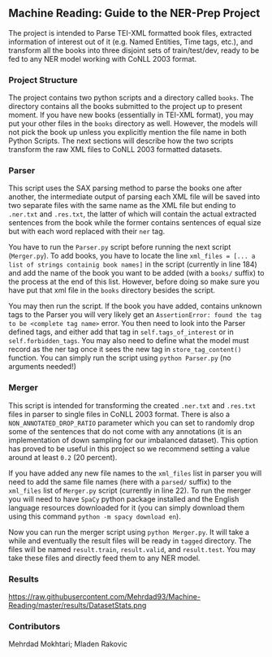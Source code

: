 ## Machine Reading: Guide to the NER-Prep Project
The project is intended to Parse TEI-XML formatted book files, extracted information of interest out of it (e.g. Named Entities, Time tags, etc.), and transform all the books into three disjoint sets of train/test/dev, ready to be fed to any NER model working with CoNLL 2003 format.

### Project Structure
The project contains two python scripts and a directory called `books`. The directory contains all the books submitted to the project up to present moment.
If you have new books (essentially in TEI-XML format), you may put your other files in the `books` directory as well. However, the models will not pick the book up unless you explicitly mention the file name in both Python Scripts. The next sections will describe how the two scripts transform the raw XML files to CoNLL 2003 formatted datasets.

### Parser
This script uses the SAX parsing method to parse the books one after another, the intermediate output of parsing each XML file will be saved into two separate files with the same name as the XML file but ending to `.ner.txt` and `.res.txt`, the latter of which will contain the actual extracted sentences from the book while the former contains sentences of  equal size but with each word replaced with their `ner` tag.
 
You have to run the `Parser.py` script before running the next script (`Merger.py`). To add books, you have to locate the line `xml_files = [... a list of strings containig book names]` in the script (currently in line 184) and add the name of the book you want to be added (with a `books/` suffix) to the process 
at the end of this list. However, before doing so make sure you have put that xml file in the `books` directory besides the script.

You may then run the script. If the book you have added, contains unknown tags to the Parser you will very likely get an `AssertionError: found the tag to be <complete tag name>` error. You then need to look into the Parser defined tags,  and either add that tag in `self.tags_of_interest` or in `self.forbidden_tags`. You may also need to define what the model must record as the ner tag once it sees the new tag in `store_tag_content()` function. You can simply run the script using `python Parser.py` (no arguments needed!)

### Merger
This script is intended for transforming the created `.ner.txt` and `.res.txt` files in parser to single files in CoNLL 2003 format. There is also a `NON_ANNOTATED_DROP_RATIO` parameter which you can set to randomly drop some of the sentences that do not come with any annotations (it is an implementation of down sampling for our imbalanced dataset). This option has proved to be useful in this project so we recommend setting a value around at least `0.2` (20 percent). 

If you have added any new file names to the `xml_files` list in parser you will need to add the same file names (here with a `parsed/` suffix) to the `xml_files` list of `Merger.py` script (currently in line 22). To run the merger you will need to have `SpaCy` python package installed and the English language resources downloaded for it (you can simply download them using this command `python -m spacy download en`). 
 
Now you can run the merger script using `python Merger.py`. It will take a while and eventually the result files will be ready in `tagged` directory. The files will be named `result.train`, `result.valid`, and `result.test`. You may take these files and directly feed them to any NER model. 

### Results
https://raw.githubusercontent.com/Mehrdad93/Machine-Reading/master/results/DatasetStats.png

### Contributors
Mehrdad Mokhtari; 
Mladen Rakovic

